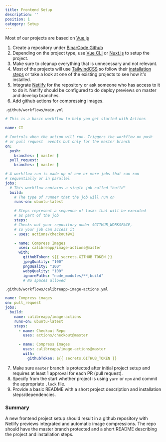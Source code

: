 ```yaml
---
title: Frontend Setup
description: ''
position: 1
category: Setup
---
```


Most of our projects are based on [Vue.js](https://vuejs.org/)

1. Create a repository under [BinarCode Github](https://github.com/binarcode)
2. Depending on the project type, use [Vue CLI](https://cli.vuejs.org/) or [Nuxt.js](https://nuxtjs.org/) to setup the project.
3. Make sure to cleanup everything that is unnecessary and not relevant.
4. Most of the projects will use [TailwindCSS](https://tailwindcss.com/) so follow their [installation steps](https://tailwindcss.com/docs/installation#1-install-tailwind-via-npm) or take a look at one of the existing projects to see how it's installed.
5. Integrate [Netlify](https://www.netlify.com/) for the repository or ask someone who has access to it to do it. Netlify should be configured to do deploy previews on master and develop branches.
6. Add github actions for compressing images.  

`.github/workflows/main.yml`

```yaml
# This is a basic workflow to help you get started with Actions

name: CI

# Controls when the action will run. Triggers the workflow on push
# or pull request  events but only for the master branch
on:
  push:
    branches: [ master ]
  pull_request:
    branches: [ master ]

# A workflow run is made up of one or more jobs that can run 
# sequentially or in parallel
jobs:
  # This workflow contains a single job called "build"
  build:
    # The type of runner that the job will run on
    runs-on: ubuntu-latest

    # Steps represent a sequence of tasks that will be executed 
    # as part of the job
    steps:
    # Checks-out your repository under $GITHUB_WORKSPACE, 
    # so your job can access it
    - uses: actions/checkout@v2

    - name: Compress Images
      uses: calibreapp/image-actions@master
      with:
        githubToken: ${{ secrets.GITHUB_TOKEN }}
        jpegQuality: "100"
        pngQuality: "100"
        webpQuality: "100"
        ignorePaths: "node_modules/**,build"
        # No spaces allowed
``` 
`.github/workflows/calibreapp-image-actions.yml`

```yaml
name: Compress images
on: pull_request
jobs:
  build:
    name: calibreapp/image-actions
    runs-on: ubuntu-latest
    steps:
      - name: Checkout Repo
        uses: actions/checkout@master

      - name: Compress Images
        uses: calibreapp/image-actions@master
        with:
          githubToken: ${{ secrets.GITHUB_TOKEN }}
```
7. Make sure `master` branch is protected after initial project setup and requires at least 1 approval for each PR (pull request).
8. Specify from the start whether project is using `yarn` or `npm` and commit the appropriate `.lock` file.
9. Provide a basic README with a short project description and installation steps/dependencies.

### Summary 

A new frontend project setup should result in a github repository with Netlify previews integrated and automatic image compressions.
The repo should have the master branch protected and a short README describing the project and installation steps.
